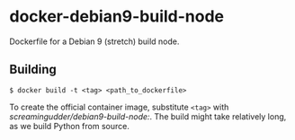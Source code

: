 # docker-debian9-build-node

Dockerfile for a Debian 9 (stretch) build node.


## Building

    $ docker build -t <tag> <path_to_dockerfile>

To create the official container image, substitute `<tag>` with
_screamingudder/debian9-build-node:<version>_. The build might take relatively long,
as we build Python from source.
